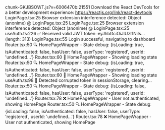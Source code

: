 chunk-GKJBSOWT.js?v=6006470b:21551 Download the React DevTools for a better development experience: https://reactjs.org/link/react-devtools
LoginPage.tsx:25 Browser extension interference detected: Object
(anonime) @ LoginPage.tsx:25
LoginPage.tsx:25 Browser extension interference detected: Object
(anonime) @ LoginPage.tsx:25
useAuth.ts:226 ✅ Received valid JWT token: eyJhbGciOiJIUzI1NiIs... (length: 313)
LoginPage.tsx:55 Login successful, navigating to dashboard
Router.tsx:50 🔍 HomePageWrapper - State debug: {isLoading: true, isAuthenticated: false, hasUser: false, userType: 'registered', userId: 'undefined...'}
Router.tsx:60 🔄 HomePageWrapper - Showing loading state
Router.tsx:50 🔍 HomePageWrapper - State debug: {isLoading: true, isAuthenticated: false, hasUser: false, userType: 'registered', userId: 'undefined...'}
Router.tsx:60 🔄 HomePageWrapper - Showing loading state
useAuth.ts:98 🧹 Detected corrupted token in sessionStorage, clearing...
Router.tsx:50 🔍 HomePageWrapper - State debug: {isLoading: false, isAuthenticated: false, hasUser: false, userType: 'registered', userId: 'undefined...'}
Router.tsx:78 ❌ HomePageWrapper - User not authenticated, showing HomePage
Router.tsx:50 🔍 HomePageWrapper - State debug: {isLoading: false, isAuthenticated: false, hasUser: false, userType: 'registered', userId: 'undefined...'}
Router.tsx:78 ❌ HomePageWrapper - User not authenticated, showing HomePage
